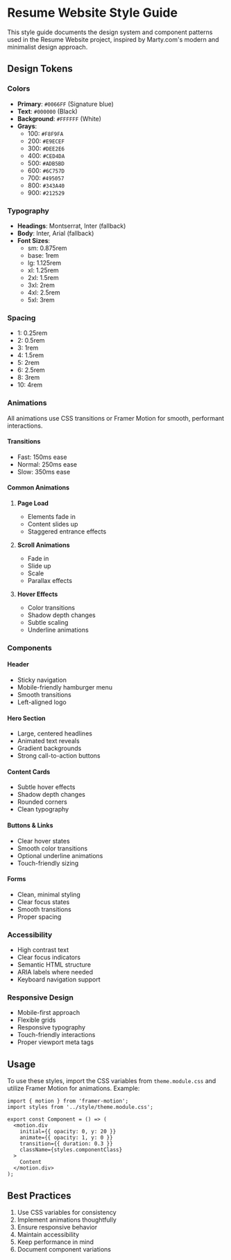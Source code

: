 # Resume Website Style Guide

This style guide documents the design system and component patterns used in the Resume Website project, inspired by Marty.com's modern and minimalist design approach.

## Design Tokens

### Colors

- **Primary**: `#0066FF` (Signature blue)
- **Text**: `#000000` (Black)
- **Background**: `#FFFFFF` (White)
- **Grays**:
  - 100: `#F8F9FA`
  - 200: `#E9ECEF`
  - 300: `#DEE2E6`
  - 400: `#CED4DA`
  - 500: `#ADB5BD`
  - 600: `#6C757D`
  - 700: `#495057`
  - 800: `#343A40`
  - 900: `#212529`

### Typography

- **Headings**: Montserrat, Inter (fallback)
- **Body**: Inter, Arial (fallback)
- **Font Sizes**:
  - sm: 0.875rem
  - base: 1rem
  - lg: 1.125rem
  - xl: 1.25rem
  - 2xl: 1.5rem
  - 3xl: 2rem
  - 4xl: 2.5rem
  - 5xl: 3rem

### Spacing

- 1: 0.25rem
- 2: 0.5rem
- 3: 1rem
- 4: 1.5rem
- 5: 2rem
- 6: 2.5rem
- 8: 3rem
- 10: 4rem

### Animations

All animations use CSS transitions or Framer Motion for smooth, performant interactions.

#### Transitions
- Fast: 150ms ease
- Normal: 250ms ease
- Slow: 350ms ease

#### Common Animations
1. **Page Load**
   - Elements fade in
   - Content slides up
   - Staggered entrance effects

2. **Scroll Animations**
   - Fade in
   - Slide up
   - Scale
   - Parallax effects

3. **Hover Effects**
   - Color transitions
   - Shadow depth changes
   - Subtle scaling
   - Underline animations

### Components

#### Header
- Sticky navigation
- Mobile-friendly hamburger menu
- Smooth transitions
- Left-aligned logo

#### Hero Section
- Large, centered headlines
- Animated text reveals
- Gradient backgrounds
- Strong call-to-action buttons

#### Content Cards
- Subtle hover effects
- Shadow depth changes
- Rounded corners
- Clean typography

#### Buttons & Links
- Clear hover states
- Smooth color transitions
- Optional underline animations
- Touch-friendly sizing

#### Forms
- Clean, minimal styling
- Clear focus states
- Smooth transitions
- Proper spacing

### Accessibility

- High contrast text
- Clear focus indicators
- Semantic HTML structure
- ARIA labels where needed
- Keyboard navigation support

### Responsive Design

- Mobile-first approach
- Flexible grids
- Responsive typography
- Touch-friendly interactions
- Proper viewport meta tags

## Usage

To use these styles, import the CSS variables from `theme.module.css` and utilize Framer Motion for animations. Example:

```tsx
import { motion } from 'framer-motion';
import styles from '../style/theme.module.css';

export const Component = () => (
  <motion.div
    initial={{ opacity: 0, y: 20 }}
    animate={{ opacity: 1, y: 0 }}
    transition={{ duration: 0.3 }}
    className={styles.componentClass}
  >
    Content
  </motion.div>
);
```

## Best Practices

1. Use CSS variables for consistency
2. Implement animations thoughtfully
3. Ensure responsive behavior
4. Maintain accessibility
5. Keep performance in mind
6. Document component variations